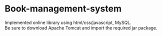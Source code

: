 # Book-management-system
Implemented online library using html/css/javascript, MySQL. </br>
Be sure to download Apache Tomcat and import the required jar package.

